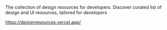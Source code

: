 
The collection of design resources for developers.
Discover curated list of design and UI resources, tailored for developers


https://designresources.vercel.app/